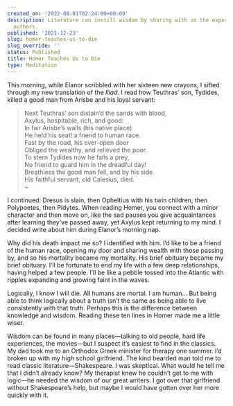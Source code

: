 ```yaml
---
created_on: '2022-08-01T02:24:00+00:00'
description: Literature can instill wisdom by sharing with us the experiences of its
  authors.
published: '2021-12-23'
slug: homer-teaches-us-to-die
slug_override: ''
status: Published
title: Homer Teaches Us to Die
type: Meditation
---
```

This morning, while Elanor scribbled with her sixteen new crayons, I sifted through my new translation of the *Iliad*. I read how Teuthras’ son, Tydides, killed a good man from Arisbe and his loyal servant:

> Next Teuthras’ son distain’d the sands with blood,  
> Axylus, hospitable, rich, and good:  
> In fair Arisbe’s walls (his native place)  
> He held his seat! a friend to human race.  
> Fast by the road, his ever-open door  
> Obliged the wealthy, and relieved the poor.  
> To stern Tydides now he falls a prey,  
> No friend to guard him in the dreadful day!  
> Breathless the good man fell, and by his side  
> His faithful servant, old Calesius, died.  
> \~

I continued: Dresus is slain, then Opheltius with his twin children, then Polypoetes, then Pidytes. When reading Homer, you connect with a minor character and then move on, like the sad pauses you give acquaintances after learning they’ve passed away, yet Axylus kept returning to my mind. I decided write about him during Elanor’s morning nap.

Why did his death impact me so? I identified with him. I’d like to be a friend of the human race, opening my door and sharing wealth with those passing by, and so his mortality became my mortality. His brief obituary became my brief obituary. I’ll be fortunate to end my life with a few deep relationships, having helped a few people. I’ll be like a pebble tossed into the Atlantic with ripples expanding and growing faint in the waves.

Logically, I know I will die. All humans are mortal. I am human… But being able to think logically about a truth isn’t the same as being able to live consistently with that truth. Perhaps this is the difference between knowledge and wisdom. Reading these ten lines in Homer made me a little wiser.

Wisdom can be found in many places—talking to old people, hard life experiences, the movies—but I suspect it’s easiest to find in the classics. My dad took me to an Orthodox Greek minister for therapy one summer. I’d broken up with my high school girlfriend. The kind bearded man told me to read classic literature—Shakespeare. I was skeptical. What would he tell me that I didn’t already know? My therapist knew he couldn’t get to me with logic—he needed the wisdom of our great writers. I got over that girlfriend without Shakespeare’s help, but maybe I would have gotten over her more quickly with it.
